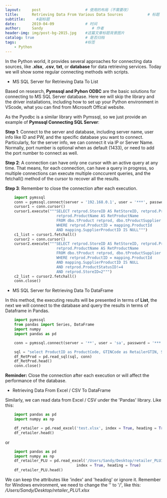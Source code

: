 ```yaml
---
layout:     post                    # 使用的布局（不需要改）
title:      Retrieving Data From Various Data Sources           # 标题 
subtitle:     #副标题
date:       2019-04-09              # 时间
author:     Sandy                      # 作者
header-img: img/post-bg-2015.jpg    #这篇文章标题背景图片
catalog: true                       # 是否归档
tags:                               #标签
    - Python
---
```



In the Python world, it provides several approaches for connecting data sources, like **.xlsx**, **.csv**, **txt**, or **database** for data retrieving services. Today we will show some regular connecting methods with scripts.

- MS SQL Server for Retrieving Data To List 

Based on research, **Pymssql and Pyhon ODBC** are the basic solutions for connecting to MS SQL Server database. Here we will skip the library and the driver installations, including how to set up your Python environment in VScode, what you can find from Microsoft Offical website. 

As the Pyodbc is a similar library with Pymssql, so we just provide an example of **Pymssql Connecting SQL Server**:

**Step 1**: Connect to the server and database, including server name, user info like ID and PW, and the specific database you want to connect. Particularly, for the server info, we can connect it via IP or Server Name. Normally, port number is optional when as default (1433), or need to add the port number to connect as well. 

**Step 2**: A connection can have only one cursor with an active query at any time. That means, for each connection, can have a query in progress, so multiple connections can execute multiple conccurent queries, and the fetchall() method of the cursor to recover all the results.

**Step 3**: Remember to close the connection after each execution.

```python
    import pymssql
    conn = pymssql.connect(server = '192.168.0.1', user = '***', password = '***', database = 'aaa')
    cursor1 = conn.cursor()
    cursor1.execute("""SELECT retprod.StoreID AS RetStoreID, retprod.ProductID AS RetProductID, 
                       retprod.ProductName AS RetProductName
                       FROM dbo.tProduct retprod, dbo.tProductSupplier mapping
                       WHERE retprod.ProductID = mapping.ProductId
                       AND mapping.SupplierProductID IS NULL""")
    c1_list = cursor1.fetchall()
    cursor2 = conn.cursor()
    cursor2.execute("""SELECT retprod.StoreID AS RetStoreID, retprod.ProductID AS RetProductID, 
                       retprod.ProductName AS RetProductName
                       FROM dbo.tProduct retprod, dbo.tProductSupplier mapping
                       WHERE retprod.ProductID = mapping.ProductId
                       AND mapping.SupplierProductID IS NULL
                       AND retprod.ProductStatusID!=4
                       AND retprod.StoreID=2""")
    c2_list = cursor2.fetchall()
    conn.close()
```

- MS SQL Server for Retrieving Data To DataFrame 

In this method, the executing results will be presented in terms of **List**, the next we will connect to the database and query the results in terms of Dataframe in Pandas.

```python
    import pymssql
    from pandas import Series, DataFrame
    import numpy
    import pandas as pd

    conn = pymssql.connect(server = '**', user = 'sa', password = '***', database = 'test')

    sql = "select ProductID as ProductCode, GTINCode as RetailerGTIN, SupplierName as RetSupplierName, SupplierProductCode as RetSupplierProductCode, ProductName as RetProductName, upper(ProductName) as RetProdName from dbo.BaysRetailer"    
    df_RetProd = pd.read_sql(sql, conn) 
    df_RetProd.head()
    conn.close()
```
**Reminder:** Close the connection after each execution or will affect the performance of the database. 

- Retrieving Data From Excel / CSV To DataFrame 

Similarly, we can read data from Excel / CSV under the 'Pandas' library. Like this:

```python
    import pandas as pd
    import numpy as np

    df_retailer = pd.read_excel('test.xlsx', index = True, heading = True)
    df_retailer.head()
```
or

```python
    import pandas as pd
    import numpy as np
    df_retailer_PLU = pd.read_excel('/Users/Sandy/Desktop/retailer_PLU1.xlsx', 
                                index = True, heading = True)
    df_retailer_PLU.head()
```

We can keep the attributes like 'index' and 'heading' or ignore it. Remember for Windows environment, we need to change the '\'  to  '/', like this: */Users/Sandy/Desktop/retailer_PLU1.xlsx*


